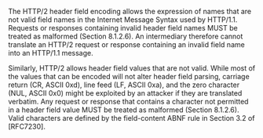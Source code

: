 The HTTP/2 header field encoding allows the expression of names that are not valid field names in the Internet Message Syntax used by HTTP/1.1. Requests or responses containing invalid header field names MUST be treated as malformed (Section 8.1.2.6). An intermediary therefore cannot translate an HTTP/2 request or response containing an invalid field name into an HTTP/1.1 message.

Similarly, HTTP/2 allows header field values that are not valid. While most of the values that can be encoded will not alter header field parsing, carriage return (CR, ASCII 0xd), line feed (LF, ASCII 0xa), and the zero character (NUL, ASCII 0x0) might be exploited by an attacker if they are translated verbatim. Any request or response that contains a character not permitted in a header field value MUST be treated as malformed (Section 8.1.2.6). Valid characters are defined by the field-content ABNF rule in Section 3.2 of [RFC7230].


